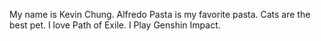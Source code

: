 My name is Kevin Chung. 
Alfredo Pasta is my favorite pasta.
Cats are the best pet. 
I love Path of Exile.
I Play Genshin Impact.
